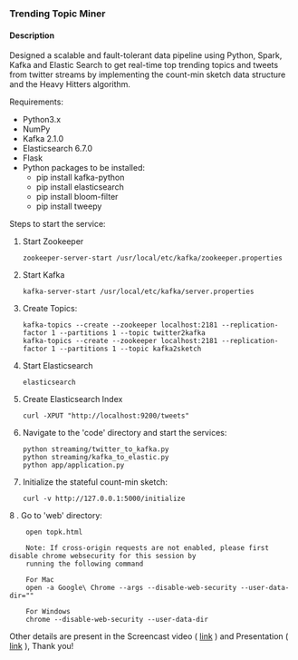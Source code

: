 ### Trending Topic Miner

#### Description

Designed a scalable and fault-tolerant data pipeline using Python, Spark, Kafka and Elastic Search to get real-time top trending topics and tweets from twitter streams by implementing the count-min sketch data structure and the Heavy Hitters algorithm.

Requirements:

 - Python3.x
 - NumPy
 - Kafka 2.1.0
 - Elasticsearch 6.7.0
 - Flask
 - Python packages to be installed:
    - pip install kafka-python
    - pip install elasticsearch
    - pip install bloom-filter
    - pip install tweepy

Steps to start the service:

 1. Start Zookeeper
 
        zookeeper-server-start /usr/local/etc/kafka/zookeeper.properties

 2. Start Kafka
 
        kafka-server-start /usr/local/etc/kafka/server.properties

 3. Create Topics:
 
        kafka-topics --create --zookeeper localhost:2181 --replication-factor 1 --partitions 1 --topic twitter2kafka
        kafka-topics --create --zookeeper localhost:2181 --replication-factor 1 --partitions 1 --topic kafka2sketch

 4. Start Elasticsearch
 
        elasticsearch

 5. Create Elasticsearch Index
 
        curl -XPUT "http://localhost:9200/tweets"

 6. Navigate to the 'code' directory and start the services:
 
        python streaming/twitter_to_kafka.py
        python streaming/kafka_to_elastic.py
        python app/application.py

 7. Initialize the stateful count-min sketch:
 
        curl -v http://127.0.0.1:5000/initialize

 8 . Go to 'web' directory:
 
        open topk.html

        Note: If cross-origin requests are not enabled, please first disable chrome websecurity for this session by
        running the following command 
        
        For Mac
        open -a Google\ Chrome --args --disable-web-security --user-data-dir=""
        
        For Windows
        chrome --disable-web-security --user-data-dir


Other details are present in the Screencast video ( [link](https://drive.google.com/open?id=1W0o-URpjh8saD_508anorfQPIC-DV_iX) ) and Presentation ( [link](https://github.com/patelharsh867/Trending-Topic-Miner/blob/master/Trending_Topic_Miner_Presentation.pdf) ), Thank you!


